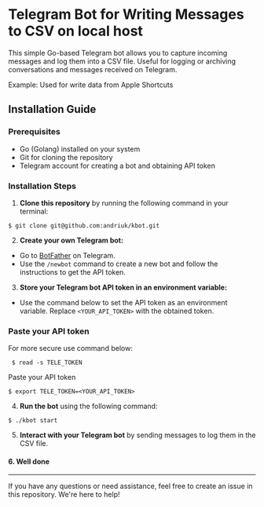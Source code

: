 # Telegram Bot for Writing Messages to CSV on local host

This simple Go-based Telegram bot allows you to capture incoming messages and log them into a CSV file. 
Useful for logging or archiving conversations and messages received on Telegram.

Example: 
Used for write data from Apple Shortcuts 

## Installation Guide

### Prerequisites

- Go (Golang) installed on your system
- Git for cloning the repository
- Telegram account for creating a bot and obtaining API token

### Installation Steps

1. **Clone this repository** by running the following command in your terminal:

`$ git clone git@github.com:andriuk/kbot.git`

2. **Create your own Telegram bot:**

- Go to [BotFather](https://t.me/BotFather) on Telegram.
- Use the `/newbot` command to create a new bot and follow the instructions to get the API token.

3. **Store your Telegram bot API token in an environment variable:**

- Use the command below to set the API token as an environment variable. Replace `<YOUR_API_TOKEN>` with the obtained token.


### Paste your API token
For more secure use command below:

   ` $ read -s TELE_TOKEN`

Paste your API token 

   `$ export TELE_TOKEN=<YOUR_API_TOKEN>`

4. **Run the bot** using the following command:

`$ ./kbot start`

5. **Interact with your Telegram bot** by sending messages to log them in the CSV file.


#### 6. Well done 

---

If you have any questions or need assistance, feel free to create an issue in this repository. 
We're here to help!